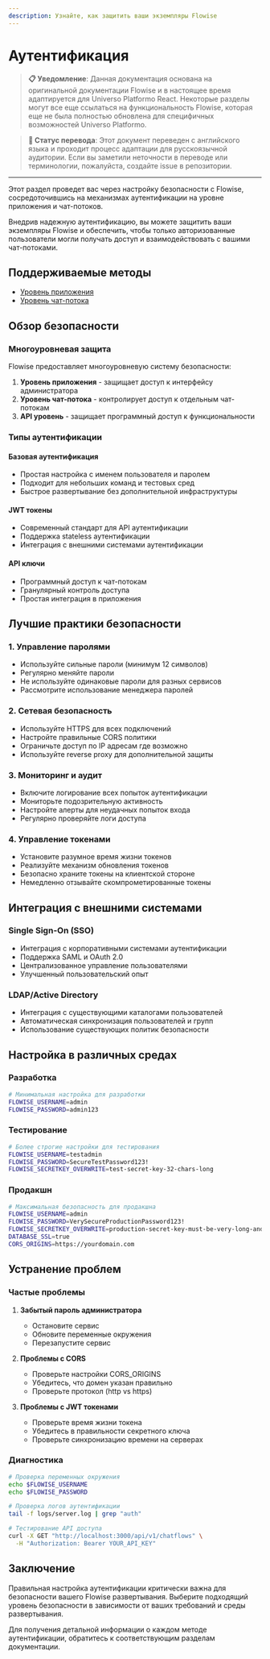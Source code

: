 ```yaml
---
description: Узнайте, как защитить ваши экземпляры Flowise
---
```


# Аутентификация

> **📋 Уведомление**: Данная документация основана на оригинальной документации Flowise и в настоящее время адаптируется для Universo Platformo React. Некоторые разделы могут все еще ссылаться на функциональность Flowise, которая еще не была полностью обновлена для специфичных возможностей Universo Platformo.

> **🔄 Статус перевода**: Этот документ переведен с английского языка и проходит процесс адаптации для русскоязычной аудитории. Если вы заметили неточности в переводе или терминологии, пожалуйста, создайте issue в репозитории.

***

Этот раздел проведет вас через настройку безопасности с Flowise, сосредоточившись на механизмах аутентификации на уровне приложения и чат-потоков.

Внедрив надежную аутентификацию, вы можете защитить ваши экземпляры Flowise и обеспечить, чтобы только авторизованные пользователи могли получать доступ и взаимодействовать с вашими чат-потоками.

## Поддерживаемые методы

* [Уровень приложения](app-level.md)
* [Уровень чат-потока](chatflow-level.md)

## Обзор безопасности

### Многоуровневая защита

Flowise предоставляет многоуровневую систему безопасности:

1. **Уровень приложения** - защищает доступ к интерфейсу администратора
2. **Уровень чат-потока** - контролирует доступ к отдельным чат-потокам
3. **API уровень** - защищает программный доступ к функциональности

### Типы аутентификации

#### Базовая аутентификация
- Простая настройка с именем пользователя и паролем
- Подходит для небольших команд и тестовых сред
- Быстрое развертывание без дополнительной инфраструктуры

#### JWT токены
- Современный стандарт для API аутентификации
- Поддержка stateless аутентификации
- Интеграция с внешними системами аутентификации

#### API ключи
- Программный доступ к чат-потокам
- Гранулярный контроль доступа
- Простая интеграция в приложения

## Лучшие практики безопасности

### 1. Управление паролями
- Используйте сильные пароли (минимум 12 символов)
- Регулярно меняйте пароли
- Не используйте одинаковые пароли для разных сервисов
- Рассмотрите использование менеджера паролей

### 2. Сетевая безопасность
- Используйте HTTPS для всех подключений
- Настройте правильные CORS политики
- Ограничьте доступ по IP адресам где возможно
- Используйте reverse proxy для дополнительной защиты

### 3. Мониторинг и аудит
- Включите логирование всех попыток аутентификации
- Мониторьте подозрительную активность
- Настройте алерты для неудачных попыток входа
- Регулярно проверяйте логи доступа

### 4. Управление токенами
- Установите разумное время жизни токенов
- Реализуйте механизм обновления токенов
- Безопасно храните токены на клиентской стороне
- Немедленно отзывайте скомпрометированные токены

## Интеграция с внешними системами

### Single Sign-On (SSO)
- Интеграция с корпоративными системами аутентификации
- Поддержка SAML и OAuth 2.0
- Централизованное управление пользователями
- Улучшенный пользовательский опыт

### LDAP/Active Directory
- Интеграция с существующими каталогами пользователей
- Автоматическая синхронизация пользователей и групп
- Использование существующих политик безопасности

## Настройка в различных средах

### Разработка
```bash
# Минимальная настройка для разработки
FLOWISE_USERNAME=admin
FLOWISE_PASSWORD=admin123
```

### Тестирование
```bash
# Более строгие настройки для тестирования
FLOWISE_USERNAME=testadmin
FLOWISE_PASSWORD=SecureTestPassword123!
FLOWISE_SECRETKEY_OVERWRITE=test-secret-key-32-chars-long
```

### Продакшн
```bash
# Максимальная безопасность для продакшна
FLOWISE_USERNAME=admin
FLOWISE_PASSWORD=VerySecureProductionPassword123!
FLOWISE_SECRETKEY_OVERWRITE=production-secret-key-must-be-very-long-and-secure
DATABASE_SSL=true
CORS_ORIGINS=https://yourdomain.com
```

## Устранение проблем

### Частые проблемы

1. **Забытый пароль администратора**
   - Остановите сервис
   - Обновите переменные окружения
   - Перезапустите сервис

2. **Проблемы с CORS**
   - Проверьте настройки CORS_ORIGINS
   - Убедитесь, что домен указан правильно
   - Проверьте протокол (http vs https)

3. **Проблемы с JWT токенами**
   - Проверьте время жизни токена
   - Убедитесь в правильности секретного ключа
   - Проверьте синхронизацию времени на серверах

### Диагностика

```bash
# Проверка переменных окружения
echo $FLOWISE_USERNAME
echo $FLOWISE_PASSWORD

# Проверка логов аутентификации
tail -f logs/server.log | grep "auth"

# Тестирование API доступа
curl -X GET "http://localhost:3000/api/v1/chatflows" \
  -H "Authorization: Bearer YOUR_API_KEY"
```

## Заключение

Правильная настройка аутентификации критически важна для безопасности вашего Flowise развертывания. Выберите подходящий уровень безопасности в зависимости от ваших требований и среды развертывания.

Для получения детальной информации о каждом методе аутентификации, обратитесь к соответствующим разделам документации.
